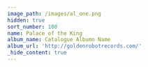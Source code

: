 ```yaml
---
image_path: /images/al_one.png
hidden: true
sort_number: 100
name: Palace of the King
album_name: Catalogue Albumn Name
album_url: 'http://goldenrobotrecords.com/'
_hide_content: true
---
```

